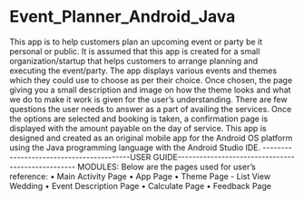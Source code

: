 # Event_Planner_Android_Java

This app is to help customers plan an upcoming event or party be it personal or
public. It is assumed that this app is created for a small organization/startup that
helps customers to arrange planning and executing the event/party. The app
displays various events and themes which they could use to choose as per their
choice. Once chosen, the page giving you a small description and image on how
the theme looks and what we do to make it work is given for the user’s
understanding. There are few questions the user needs to answer as a part of
availing the services. Once the options are selected and booking is taken, a
confirmation page is displayed with the amount payable on the day of service.
This app is designed and created as an original mobile app for the Android OS
platform using the Java programming language with the Android Studio IDE.
-----------------------------------------USER GUIDE--------------------------------------------------
MODULES:
Below are the pages used for user’s reference:
• Main Activity Page
• App Page
• Theme Page - List View Wedding
• Event Description Page
• Calculate Page
• Feedback Page
